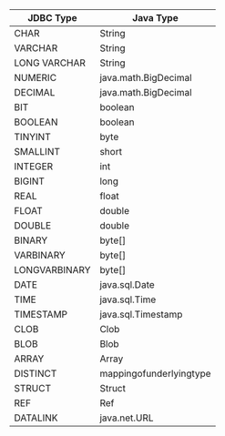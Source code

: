 
| JDBC Type | Java Type |
| --- | --- |
|CHAR|String|
|VARCHAR|String|
|LONG VARCHAR|String|
|NUMERIC|java.math.BigDecimal|
|DECIMAL|java.math.BigDecimal|
|BIT|boolean|
|BOOLEAN|boolean|
|TINYINT|byte|
|SMALLINT|short|
|INTEGER|int|
|BIGINT|long|
|REAL|float|
|FLOAT|double|
|DOUBLE|double|
|BINARY|byte[]|
|VARBINARY|byte[]|
|LONGVARBINARY|byte[]|
|DATE|java.sql.Date|
|TIME|java.sql.Time|
|TIMESTAMP|java.sql.Timestamp|
|CLOB|Clob|
|BLOB|Blob|
|ARRAY|Array|
|DISTINCT|mappingofunderlyingtype|
|STRUCT|Struct|
|REF|Ref|
|DATALINK|java.net.URL|